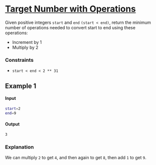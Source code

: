 <h1><a href="https://binarysearch.com/problems/Target-Number-with-Operations">Target Number with Operations</a></h1>

<p>
Given positive integers <code>start</code> and <code>end</code> <code>(start < end)</code>, return the minimum number of operations
needed to convert start to end using these operations:
</p>
  <ul>
   <li>Increment by 1</li>
   <li>Multiply by 2</li>
  </ul>

  <h3><b>Constraints</b></h3>
  <ul>
  <li><code>start < end < 2 ** 31</code></li>
  </ul>
  <h2><b>Example 1</b></h2>
   
  <h4><b>Input</b></h4> 

  ```bash
start=2
end=9
```
<h4><b>Output</b></h4>

  ```bash
3
```
<h3><b>Explanation</b></h3>
<p>
We can multiply <code>2</code> to get <code>4</code>, and then again to get <code>8</code>, then add <code>1</code> to get <code>9</code>.</p>




